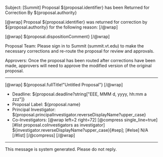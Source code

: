 Subject: [Summit] Proposal ${proposal.identifier} has been Returned for Correction By ${proposal.authority}

[@wrap]
Proposal ${proposal.identifier} was returned for correction by ${proposal.authority} for the following reason:
[/@wrap]

[@wrap]
${proposal.dispositionComment}
[/@wrap]

Proposal Team: Please sign in to Summit (summit.vt.edu) to make the necessary corrections and re-route the proposal for review and approvals.

Approvers: Once the proposal has been routed after corrections have been made, approvers will need to approve the modified version of the original proposal.

------------------------------------------------------------------------
[@wrap]
${proposal.fullTitle!"Untitled Proposal"}
[/@wrap]

* Deadline:
  ${proposal.deadline?string["EEE, MMM d, yyyy, hh:mm a zzz"]}
* Proposal Label:
  ${proposal.name}
* Principal Investigator:
  ${proposal.principalInvestigator.reverseDisplayName?upper_case}
* Co-Investigators:
  [@wrap left=2 right=72]
  [@compress single_line=true]
  [#list proposal.coInvestigators as investigator]
  ${investigator.reverseDisplayName?upper_case}[#sep];
  [#else] N/A
  [/#list]
  [/@compress]
  [/@wrap]

------------------------------------------------------------------------
This message is system generated.
Please do not reply.
